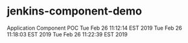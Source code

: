 # jenkins-component-demo
Application Component POC
Tue Feb 26 11:12:14 EST 2019
Tue Feb 26 11:18:03 EST 2019
Tue Feb 26 11:22:39 EST 2019
